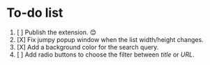 # To-do list

1. [ ] Publish the extension. 😊
2. [X] Fix jumpy popup window when the list width/height changes.
3. [X] Add a background color for the search query.
4. [ ] Add radio buttons to choose the filter between _title_ or _URL_.
